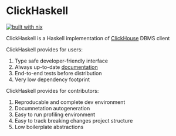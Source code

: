 # ClickHaskell 
[![built with nix](https://img.shields.io/badge/Built_With-Nix-5277C3.svg?logo=nixos&labelColor=73C3D5)](https://builtwithnix.org)

ClickHaskell is a Haskell implementation of [ClickHouse](https://clickhouse.com/) DBMS client

ClickHaskell provides for users:

1. Type safe developer-friendly interface
2. Always up-to-date [documentation](https://kovalevdima.github.io/ClickHaskell/)
3. End-to-end tests before distribution
4. Very low dependency footprint

ClickHaskell provides for contributors:

1. Reproducable and complete dev environment
2. Documnetation autogeneration
3. Easy to run profiling environment
4. Easy to track breaking changes project structure
5. Low boilerplate abstractions
